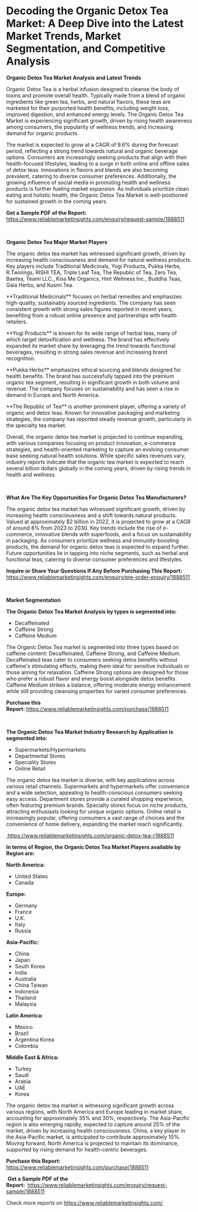 <p><h1>Decoding the Organic Detox Tea Market: A Deep Dive into the Latest Market Trends, Market Segmentation, and Competitive Analysis</h1></p><p><strong>Organic Detox Tea Market Analysis and Latest Trends</strong></p>
<p><p>Organic Detox Tea is a herbal infusion designed to cleanse the body of toxins and promote overall health. Typically made from a blend of organic ingredients like green tea, herbs, and natural flavors, these teas are marketed for their purported health benefits, including weight loss, improved digestion, and enhanced energy levels. The Organic Detox Tea Market is experiencing significant growth, driven by rising health awareness among consumers, the popularity of wellness trends, and increasing demand for organic products. </p><p>The market is expected to grow at a CAGR of 9.6% during the forecast period, reflecting a strong trend towards natural and organic beverage options. Consumers are increasingly seeking products that align with their health-focused lifestyles, leading to a surge in both online and offline sales of detox teas. Innovations in flavors and blends are also becoming prevalent, catering to diverse consumer preferences. Additionally, the growing influence of social media in promoting health and wellness products is further fueling market expansion. As individuals prioritize clean eating and holistic health, the Organic Detox Tea Market is well-positioned for sustained growth in the coming years.</p></p>
<p><strong>Get a Sample PDF of the Report:&nbsp;</strong> <a href="https://www.reliablemarketinsights.com/enquiry/request-sample/1888511?utm_campaign=3031&utm_medium=2&utm_source=Github&utm_content=ia&utm_term=07042025&utm_id=organic-detox-tea">https://www.reliablemarketinsights.com/enquiry/request-sample/1888511</a></p>
<p>&nbsp;</p>
<p><strong>Organic Detox Tea Major Market Players</strong></p>
<p><p>The organic detox tea market has witnessed significant growth, driven by increasing health consciousness and demand for natural wellness products. Key players include Traditional Medicinals, Yogi Products, Pukka Herbs, R.Twinings, RISHI TEA, Triple Leaf Tea, The Republic of Tea, Zero Tea, Baetea, Teami LLC., Kiss Me Organics, Hint Wellness Inc., Buddha Teas, Gaia Herbs, and Kusmi Tea.</p><p>**Traditional Medicinals** focuses on herbal remedies and emphasizes high-quality, sustainably sourced ingredients. The company has seen consistent growth with strong sales figures reported in recent years, benefiting from a robust online presence and partnerships with health retailers. </p><p>**Yogi Products** is known for its wide range of herbal teas, many of which target detoxification and wellness. The brand has effectively expanded its market share by leveraging the trend towards functional beverages, resulting in strong sales revenue and increasing brand recognition.</p><p>**Pukka Herbs** emphasizes ethical sourcing and blends designed for health benefits. The brand has successfully tapped into the premium organic tea segment, resulting in significant growth in both volume and revenue. The company focuses on sustainability and has seen a rise in demand in Europe and North America.</p><p>**The Republic of Tea** is another prominent player, offering a variety of organic and detox teas. Known for innovative packaging and marketing strategies, the company has reported steady revenue growth, particularly in the specialty tea market.</p><p>Overall, the organic detox tea market is projected to continue expanding, with various companies focusing on product innovation, e-commerce strategies, and health-oriented marketing to capture an evolving consumer base seeking natural health solutions. While specific sales revenues vary, industry reports indicate that the organic tea market is expected to reach several billion dollars globally in the coming years, driven by rising trends in health and wellness.</p></p>
<p>&nbsp;</p>
<p><strong>What Are The Key Opportunities For Organic Detox Tea Manufacturers?</strong></p>
<p><p>The organic detox tea market has witnessed significant growth, driven by increasing health consciousness and a shift towards natural products. Valued at approximately $2 billion in 2022, it is projected to grow at a CAGR of around 8% from 2023 to 2030. Key trends include the rise of e-commerce, innovative blends with superfoods, and a focus on sustainability in packaging. As consumers prioritize wellness and immunity-boosting products, the demand for organic detox teas is expected to expand further. Future opportunities lie in tapping into niche segments, such as herbal and functional teas, catering to diverse consumer preferences and lifestyles.</p></p>
<p><strong>Inquire or Share Your Questions If Any Before Purchasing This Report:</strong> <a href="https://www.reliablemarketinsights.com/enquiry/pre-order-enquiry/1888511?utm_campaign=3031&utm_medium=2&utm_source=Github&utm_content=ia&utm_term=07042025&utm_id=organic-detox-tea">https://www.reliablemarketinsights.com/enquiry/pre-order-enquiry/1888511</a></p>
<p>&nbsp;</p>
<p><strong>Market Segmentation</strong></p>
<p><strong>The Organic Detox Tea Market Analysis by types is segmented into:</strong></p>
<p><ul><li>Decaffeinated</li><li>Caffeine Strong</li><li>Caffeine Medium</li></ul></p>
<p><p>The Organic Detox Tea market is segmented into three types based on caffeine content: Decaffeinated, Caffeine Strong, and Caffeine Medium. Decaffeinated teas cater to consumers seeking detox benefits without caffeine's stimulating effects, making them ideal for sensitive individuals or those aiming for relaxation. Caffeine Strong options are designed for those who prefer a robust flavor and energy boost alongside detox benefits. Caffeine Medium strikes a balance, offering moderate energy enhancement while still providing cleansing properties for varied consumer preferences.</p></p>
<p><strong>Purchase this Report:&nbsp;</strong><a href="https://www.reliablemarketinsights.com/purchase/1888511?utm_campaign=3031&utm_medium=2&utm_source=Github&utm_content=ia&utm_term=07042025&utm_id=organic-detox-tea">https://www.reliablemarketinsights.com/purchase/1888511</a></p>
<p>&nbsp;</p>
<p><strong>The Organic Detox Tea Market Industry Research by Application is segmented into:</strong></p>
<p><ul><li>Supermarkets/Hypermarkets</li><li>Departmental Stores</li><li>Speciality Stores</li><li>Online Retail</li></ul></p>
<p><p>The organic detox tea market is diverse, with key applications across various retail channels. Supermarkets and hypermarkets offer convenience and a wide selection, appealing to health-conscious consumers seeking easy access. Department stores provide a curated shopping experience, often featuring premium brands. Specialty stores focus on niche products, attracting enthusiasts looking for unique organic options. Online retail is increasingly popular, offering consumers a vast range of choices and the convenience of home delivery, expanding the market reach significantly.</p></p>
<p><a href="https://www.reliablemarketinsights.com/organic-detox-tea-r1888511?utm_campaign=3031&utm_medium=2&utm_source=Github&utm_content=ia&utm_term=07042025&utm_id=organic-detox-tea">&nbsp;https://www.reliablemarketinsights.com/organic-detox-tea-r1888511</a></p>
<p><strong>In terms of Region, the Organic Detox Tea Market Players available by Region are:</strong></p>
<p>
    <p> <strong> North America: </strong>
        <ul>
            <li>United States</li>
            <li>Canada</li>
        </ul>
        </p> 
    <p> <strong> Europe: </strong>
        <ul>
            <li>Germany</li>
            <li>France</li>
            <li>U.K.</li>
            <li>Italy</li>
            <li>Russia</li>
        </ul>
        </p> 
    <p> <strong> Asia-Pacific: </strong>
        <ul>
            <li>China</li>
            <li>Japan</li>
            <li>South Korea</li>
            <li>India</li>
            <li>Australia</li>
            <li>China Taiwan</li>
            <li>Indonesia</li>
            <li>Thailand</li>
            <li>Malaysia</li>
        </ul>
        </p> 
    <p> <strong> Latin America: </strong>
        <ul>
            <li>Mexico</li>
            <li>Brazil</li>
            <li>Argentina Korea</li>
            <li>Colombia</li>
        </ul>
        </p> 
    <p> <strong> Middle East & Africa: </strong>
        <ul>
            <li>Turkey</li>
            <li>Saudi</li>
            <li>Arabia</li>
            <li>UAE</li>
            <li>Korea</li>
        </ul>
    </p>
    </p>
<p><p>The organic detox tea market is witnessing significant growth across various regions, with North America and Europe leading in market share, accounting for approximately 35% and 30%, respectively. The Asia-Pacific region is also emerging rapidly, expected to capture around 25% of the market, driven by increasing health consciousness. China, a key player in the Asia-Pacific market, is anticipated to contribute approximately 10%. Moving forward, North America is projected to maintain its dominance, supported by rising demand for health-centric beverages.</p></p>
<p><strong>Purchase this Report: </strong><a href="https://www.reliablemarketinsights.com/purchase/1888511?utm_campaign=3031&utm_medium=2&utm_source=Github&utm_content=ia&utm_term=07042025&utm_id=organic-detox-tea">https://www.reliablemarketinsights.com/purchase/1888511</a></p>
<p>&nbsp;<strong>Get a Sample PDF of the Report:&nbsp;&nbsp;</strong><a href="https://www.reliablemarketinsights.com/enquiry/request-sample/1888511?utm_campaign=3031&utm_medium=2&utm_source=Github&utm_content=ia&utm_term=07042025&utm_id=organic-detox-tea">https://www.reliablemarketinsights.com/enquiry/request-sample/1888511</a></p>
<p><strong></strong></p>
<p>Check more reports on <a href="https://www.reliablemarketinsights.com/?utm_campaign=3031&utm_medium=2&utm_source=Github&utm_content=ia&utm_term=07042025&utm_id=organic-detox-tea">https://www.reliablemarketinsights.com/</a></p>